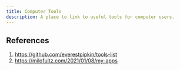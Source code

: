 ```yaml
---
title: Computer Tools
description: A place to link to useful tools for computer users.
---
```


## References

1. https://github.com/everestpipkin/tools-list
2. https://milofultz.com/2021/01/08/my-apps

